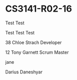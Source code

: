 # CS3141-R02-16

Test Test

Test Test Test

38 Chloe Strach Developer

12 Tony Garnett Scrum Master

jane

Darius Daneshyar